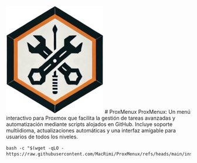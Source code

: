 <img src="https://github.com/MacRimi/ProxMenux/blob/main/images/proxmenu.png" alt="ProxMenu Logo" width="265" height="294">
# ProxMenux
ProxMenux: Un menú interactivo para Proxmox que facilita la gestión de tareas avanzadas y automatización mediante scripts alojados en GitHub. Incluye soporte multiidioma, actualizaciones automáticas y una interfaz amigable para usuarios de todos los niveles.

```
bash -c "$(wget -qLO - https://raw.githubusercontent.com/MacRimi/ProxMenux/refs/heads/main/install_proxmenux.sh)"
```
